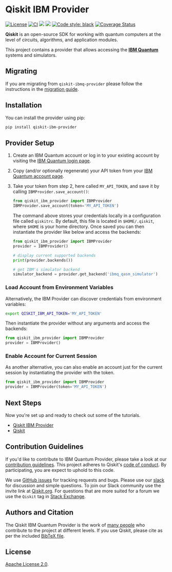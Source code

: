 # Qiskit IBM Provider

[![License](https://img.shields.io/github/license/Qiskit/qiskit-ibm-provider.svg?style=popout-square)](https://opensource.org/licenses/Apache-2.0)
[![CI](https://github.com/Qiskit/qiskit-ibm-provider/actions/workflows/ci.yml/badge.svg)](https://github.com/Qiskit/qiskit-ibm-provider/actions/workflows/ci.yml)
[![](https://img.shields.io/github/release/Qiskit/qiskit-ibm-provider.svg?style=popout-square)](https://github.com/Qiskit/qiskit-ibm-provider/releases)
[![](https://img.shields.io/pypi/dm/qiskit-ibm-provider.svg?style=popout-square)](https://pypi.org/project/qiskit-ibm-provider/)
[![Code style: black](https://img.shields.io/badge/code%20style-black-000000.svg)](https://github.com/psf/black)
[![Coverage Status](https://coveralls.io/repos/github/Qiskit/qiskit-ibm-provider/badge.svg?branch=main)](https://coveralls.io/github/Qiskit/qiskit-ibm-provider?branch=main)

**Qiskit** is an open-source SDK for working with quantum computers at the level of circuits, algorithms, and application modules.

This project contains a provider that allows accessing the **[IBM Quantum]**
systems and simulators.

## Migrating
If you are migrating from `qiskit-ibmq-provider` please follow the instructions in the [migration guide].

## Installation

You can install the provider using pip:

```bash
pip install qiskit-ibm-provider
```

## Provider Setup

1. Create an IBM Quantum account or log in to your existing account by visiting the [IBM Quantum login page].

1. Copy (and/or optionally regenerate) your API token from your
   [IBM Quantum account page].

1. Take your token from step 2, here called `MY_API_TOKEN`, and save it by calling `IBMProvider.save_account()`:

   ```python
   from qiskit_ibm_provider import IBMProvider
   IBMProvider.save_account(token='MY_API_TOKEN')
   ```

   The command above stores your credentials locally in a configuration file called `qiskitrc`. By default, this file is located in `$HOME/.qiskit`, where `$HOME` is your home directory.
   Once saved you can then instantiate the provider like below and access the backends:

   ```python
   from qiskit_ibm_provider import IBMProvider
   provider = IBMProvider()

   # display current supported backends
   print(provider.backends())

   # get IBM's simulator backend
   simulator_backend = provider.get_backend('ibmq_qasm_simulator')
   ```

### Load Account from Environment Variables
Alternatively, the IBM Provider can discover credentials from environment variables:
```bash
export QISKIT_IBM_API_TOKEN='MY_API_TOKEN'
```

Then instantiate the provider without any arguments and access the backends:
```python
from qiskit_ibm_provider import IBMProvider
provider = IBMProvider()
```

### Enable Account for Current Session
As another alternative, you can also enable an account just for the current session by instantiating the provider with the token.

```python
from qiskit_ibm_provider import IBMProvider
provider = IBMProvider(token='MY_API_TOKEN')
```

## Next Steps

Now you're set up and ready to check out some of the tutorials.
- [Qiskit IBM Provider]
- [Qiskit]

## Contribution Guidelines

If you'd like to contribute to IBM Quantum Provider, please take a look at our
[contribution guidelines]. This project adheres to Qiskit's [code of conduct].
By participating, you are expect to uphold to this code.

We use [GitHub issues] for tracking requests and bugs. Please use our [slack]
for discussion and simple questions. To join our Slack community use the
invite link at [Qiskit.org]. For questions that are more suited for a forum we
use the `Qiskit` tag in [Stack Exchange].

## Authors and Citation

The Qiskit IBM Quantum Provider is the work of [many people] who contribute to the
project at different levels. If you use Qiskit, please cite as per the included
[BibTeX file].

## License

[Apache License 2.0].


[IBM Quantum]: https://www.ibm.com/quantum-computing/
[IBM Quantum login page]:  https://quantum-computing.ibm.com/login
[IBM Quantum account page]: https://quantum-computing.ibm.com/account
[contribution guidelines]: https://github.com/Qiskit/qiskit-ibm-provider/blob/main/CONTRIBUTING.md
[code of conduct]: https://github.com/Qiskit/qiskit-ibm-provider/blob/main/CODE_OF_CONDUCT.md
[GitHub issues]: https://github.com/Qiskit/qiskit-ibm-provider/issues
[slack]: https://qiskit.slack.com
[Qiskit.org]: https://qiskit.org
[Stack Exchange]: https://quantumcomputing.stackexchange.com/questions/tagged/qiskit
[Qiskit Tutorial]: https://github.com/Qiskit/qiskit-tutorial
[many people]: https://github.com/Qiskit/qiskit-ibm-provider/graphs/contributors
[Qiskit IBM Provider]: https://github.com/Qiskit/qiskit-ibm-provider/tree/main/docs/tutorials
[Qiskit]: https://github.com/Qiskit/qiskit-tutorial
[BibTeX file]: https://github.com/Qiskit/qiskit/blob/master/Qiskit.bib
[Apache License 2.0]: https://github.com/Qiskit/qiskit-ibm-provider/blob/main/LICENSE.txt
[migration guide]: https://github.com/Qiskit/qiskit-ibm-provider/blob/main/MIGRATING.md
